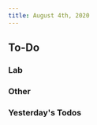 ```yaml
---
title: August 4th, 2020
---
```


## **To-Do**
### **Lab**
#### 

### **Other**
#### 

### **Yesterday's Todos**
#### 

#### 
